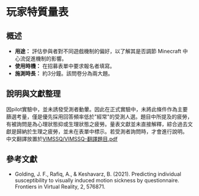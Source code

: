 # 玩家特質量表

## 概述

- **用途：** 評估參與者對不同遊戲機制的偏好，以了解其是否調節 Minecraft 中心流促進機制的影響。
- **使用時機：** 在招募表單中要求報名者填寫。
- **施測時長：** 約3分鐘。該問卷分為兩大題。

## 說明與文獻整理

因pilot實驗中，並未誘發受測者動暈。因此在正式實驗中，未將此條件作為主要篩選考量，僅是優先採用回答頻率低於"經常"的受測人選。題目中所提及的疲勞，有被詢問是為心理狀態抑或生理狀態之疲勞。量表文獻並未直接解釋，綜合過去文獻是歸納於生理之疲勞，並未在表單中標示。若受測者詢問時，才會進行說明。
中文翻譯放置於[VIMSSQ/VIMSSQ-翻譯題目.pdf](VIMSSQ-翻譯題目.pdf)


## 參考文獻

- Golding, J. F., Rafiq, A., & Keshavarz, B. (2021). Predicting individual susceptibility to visually induced motion sickness by questionnaire. Frontiers in Virtual Reality, 2, 576871.
